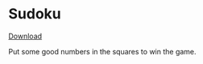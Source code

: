 # Sudoku

[Download](https://github.com/birdstakes/crackem/files/7509114/sudoku.zip)

Put some good numbers in the squares to win the game.
